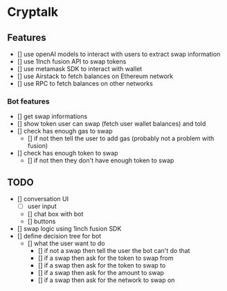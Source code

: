 # Cryptalk

## Features

- [] use openAI models to interact with users to extract swap information
- [] use 1Inch fusion API to swap tokens
- [] use metamask SDK to interact with wallet
- [] use Airstack to fetch balances on Ethereum network
- [] use RPC to fetch balances on other networks

### Bot features

- [] get swap informations
- [] show token user can swap (fetch user wallet balances) and told
- [] check has enough gas to swap
  - [] if not then tell the user to add gas (probably not a problem with fusion)
- [] check has enough token to swap
  - [] if not then they don't have enough token to swap

## TODO

- [] conversation UI
  - [ ] user input
  - [] chat box with bot
  - [] buttons
- [] swap logic using 1inch fusion SDK
- [] define decision tree for bot
  - [] what the user want to do
    - [] if not a swap then tell the user the bot can't do that
    - [] if a swap then ask for the token to swap from
    - [] if a swap then ask for the token to swap to
    - [] if a swap then ask for the amount to swap
    - [] if a swap then ask for the network to swap on
